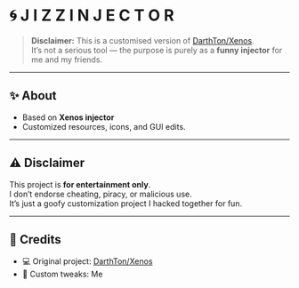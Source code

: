 # 🌀 J I Z Z      I N J E C T O R

> **Disclaimer:** This is a customised version of [DarthTon/Xenos](https://github.com/DarthTon/Xenos).  
> It’s not a serious tool — the purpose is purely as a **funny injector** for me and my friends.

---

## ✨ About
- Based on **Xenos injector**
- Customized resources, icons, and GUI edits.  

---

## ⚠️ Disclaimer
This project is **for entertainment only**.  
I don’t endorse cheating, piracy, or malicious use.  
It’s just a goofy customization project I hacked together for fun.  

---

## 🌌 Credits
- 💻 Original project: [DarthTon/Xenos](https://github.com/DarthTon/Xenos)  
- 🎨 Custom tweaks: Me  
